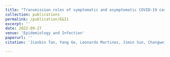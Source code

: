 ```yaml
---
title: "Transmission roles of symptomatic and asymptomatic COVID-19 cases: a modeling study [[DOI]](https://doi.org/10.1017/S0950268822001467)"
collection: publications
permalink: /publication/E&I1
excerpt: ''
date: 2022-09-27
venue: 'Epidemiology and Infection'
paperurl: ''
citation: 'Jianbin Tan, Yang Ge, Leonardo Martinez, Jimin Sun, Changwei Li, Adrianna Westbrook, Enfu Chen, Jinren Pan, Yang Li, Wei Cheng, Feng Ling, Zhiping Chen, Ye Shen, and Hui Huang (2022), Transmission roles of symptomatic and asymptomatic COVID-19 cases: a modeling study, $\textit{Epidemiology and Infection}$, 150, E171.'

---
```


